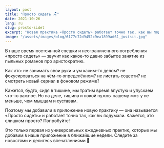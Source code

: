 ```yaml
---
layout: post
title: "Просто сидеть 🪑"
date: 2021-10-26
lang: ru
slug: prosto-sidet
excerpt: "Новая практика «Просто сидеть» работает точно так, как вы подумали. Кажется, слишком просто? Попробуйте!"
image: "/assets/images/blog/6177c72d9452c9ea1899ad61_justsit.jpg"
---
```


<p>В наше время постоянной спешки и неограниченного потребления «просто сидеть» — звучит как какое-то давно забытое занятие из пыльных романов про аристократию.</p><p>Как это: не занимать свои руки и ум каким-то делом? не фокусироваться на чём-то определённом? не листать соцсети? не смотреть новый сериал в фоновом режиме?</p><p>Кажется, будто, сидя в тишине, мы тратим время впустую и упускаем что-то важное. Но на деле, тишина и покой нужны нашему мозгу не меньше, чем мышцам и суставам.</p><p>Поэтому мы добавили в приложение новую практику — она называется «Просто сидеть» и работает точно так, как вы подумали. Кажется, это слишком просто? Попробуйте!</p><p>Это только первая из универсальных ежедневных практик, которые мы добавим в наше приложение в ближайшие недели. Следите за новостями и делитесь впечатлениями 🤗</p>